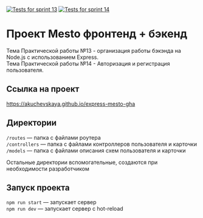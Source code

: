 [![Tests for sprint 13](https://github.com/AKuchevskaya/express-mesto-gha/actions/workflows/tests-13-sprint.yml/badge.svg)](https://github.com/AKuchevskaya/express-mesto-gha/actions/workflows/tests-13-sprint.yml) 
[![Tests for sprint 14](https://github.com/AKuchevskaya/express-mesto-gha/actions/workflows/tests-14-sprint.yml/badge.svg)](https://github.com/AKuchevskaya/express-mesto-gha/actions/workflows/tests-14-sprint.yml)

# Проект Mesto фронтенд + бэкенд
Тема Практической работы №13 - организация работы бэкэнда на Node.js с использованием Express.  
Тема Практической работы №14 - Авторизация и регистрация пользователя.  


## Ссылка на проект
https://akuchevskaya.github.io/express-mesto-gha


## Директории

`/routes` — папка с файлами роутера  
`/controllers` — папка с файлами контроллеров пользователя и карточки   
`/models` — папка с файлами описания схем пользователя и карточки  
  
Остальные директории вспомогательные, создаются при необходимости разработчиком

## Запуск проекта

`npm run start` — запускает сервер   
`npm run dev` — запускает сервер с hot-reload
